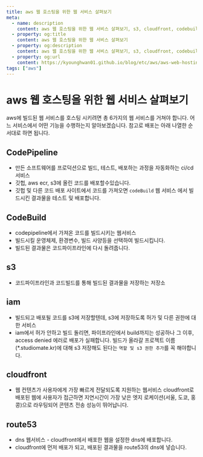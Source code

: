 ```yaml
---
title: aws 웹 호스팅을 위한 웹 서비스 살펴보기
meta:
  - name: description
    content: aws 웹 호스팅을 위한 웹 서비스 살펴보기, s3, cloudfront, codebuild, codepipeline, iam
  - property: og:title
    content: aws 웹 호스팅을 위한 웹 서비스 살펴보기
  - property: og:description
    content: aws 웹 호스팅을 위한 웹 서비스 살펴보기, s3, cloudfront, codebuild, codepipeline, iam
  - property: og:url
    content: https://kyounghwan01.github.io/blog/etc/aws/aws-web-hosting/
tags: ["aws"]
---
```


# aws 웹 호스팅을 위한 웹 서비스 살펴보기

aws에 빌드된 웹 서비스를 호스팅 시키려면 총 6가지의 웹 서비스를 거쳐야 합니다.
어느 서비스에서 어떤 기능을 수행하는지 알아보겠습니다.
참고로 배포는 아래 나열한 순서대로 하면 됩니다.

## CodePipeline

- 만든 소프트웨어를 프로덕션으로 빌드, 테스트, 배포하는 과정을 자동화하는 ci/cd 서비스
- 깃헙, aws ecr, s3에 올린 코드를 배포할수있습니다.
- 깃헙 및 다른 코드 배포 사이트에서 코드를 가져오면 `codeBuild` 웹 서비스 에서 빌드시킨 결과물을 테스트 및 배포합니다.

## CodeBuild

- codepipeline에서 가져온 코드를 빌드시키는 웹서비스
- 빌드시킬 운영체제, 환경변수, 빌드 사양등을 선택하여 빌드시킵니다.
- 빌드된 결과물은 코드파이프라인에 다시 돌려줍니다.

## s3

- 코드파이프라인과 코드빌드를 통해 빌드된 결과물을 저장하는 저장소

## iam

- 빌드되고 배포될 코드를 s3에 저장할텐데, s3에 저장하도록 허가 및 다른 권한에 대한 서비스
- iam에서 허가 안하고 빌드 돌리면, 파이프라인에서 build까지는 성공하나 그 이후, access denied 에러로 배포가 실패합니다. 빌드가 올라갈 프로젝트 이름(\*.studiomate.kr)에 대해 s3 저장해도 된다는 `역할 및 s3 권한 추가`를 꼭 해야합니다.

## cloudfront

- 웹 컨텐츠가 사용자에게 가장 빠르게 전달되도록 지원하는 웹서비스
  cloudfront로 배포된 웹에 사용자가 접근하면 지연시간이 가장 낮은 엣지 로케이션(서울, 도쿄, 홍콩)으로 라우팅되어 콘텐츠 전송 성능이 뛰어납니다.

## route53

- dns 웹서비스 - cloudfront에서 배포한 웹을 설정한 dns에 배포합니다.
- cloudfront에 먼저 배포가 되고, 배포된 결과물을 route53의 dns에 넣습니다.

<TagLinks />
<Disqus />
